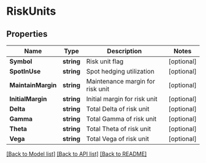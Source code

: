 # RiskUnits

## Properties

Name | Type | Description | Notes
------------ | ------------- | ------------- | -------------
**Symbol** | **string** | Risk unit flag | [optional] 
**SpotInUse** | **string** | Spot hedging utilization | [optional] 
**MaintainMargin** | **string** | Maintenance margin for risk unit | [optional] 
**InitialMargin** | **string** | Initial margin for risk unit | [optional] 
**Delta** | **string** | Total Delta of risk unit | [optional] 
**Gamma** | **string** | Total Gamma of risk unit | [optional] 
**Theta** | **string** | Total Theta of risk unit | [optional] 
**Vega** | **string** | Total Vega of risk unit | [optional] 

[[Back to Model list]](../README.md#documentation-for-models) [[Back to API list]](../README.md#documentation-for-api-endpoints) [[Back to README]](../README.md)


